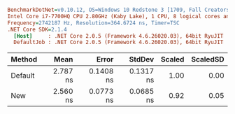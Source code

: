 ``` ini

BenchmarkDotNet=v0.10.12, OS=Windows 10 Redstone 3 [1709, Fall Creators Update] (10.0.16299.248)
Intel Core i7-7700HQ CPU 2.80GHz (Kaby Lake), 1 CPU, 8 logical cores and 4 physical cores
Frequency=2742187 Hz, Resolution=364.6724 ns, Timer=TSC
.NET Core SDK=2.1.4
  [Host]     : .NET Core 2.0.5 (Framework 4.6.26020.03), 64bit RyuJIT
  DefaultJob : .NET Core 2.0.5 (Framework 4.6.26020.03), 64bit RyuJIT


```
|  Method |     Mean |     Error |    StdDev | Scaled | ScaledSD |
|-------- |---------:|----------:|----------:|-------:|---------:|
| Default | 2.787 ns | 0.1408 ns | 0.1317 ns |   1.00 |     0.00 |
|     New | 2.560 ns | 0.0773 ns | 0.0685 ns |   0.92 |     0.05 |
